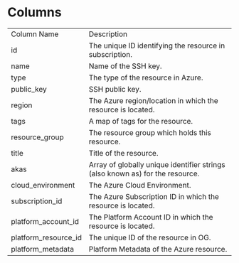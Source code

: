 # Columns  

<table>
	<tr><td>Column Name</td><td>Description</td></tr>
	<tr><td>id</td><td>The unique ID identifying the resource in subscription.</td></tr>
	<tr><td>name</td><td>Name of the SSH key.</td></tr>
	<tr><td>type</td><td>The type of the resource in Azure.</td></tr>
	<tr><td>public_key</td><td>SSH public key.</td></tr>
	<tr><td>region</td><td>The Azure region/location in which the resource is located.</td></tr>
	<tr><td>tags</td><td>A map of tags for the resource.</td></tr>
	<tr><td>resource_group</td><td>The resource group which holds this resource.</td></tr>
	<tr><td>title</td><td>Title of the resource.</td></tr>
	<tr><td>akas</td><td>Array of globally unique identifier strings (also known as) for the resource.</td></tr>
	<tr><td>cloud_environment</td><td>The Azure Cloud Environment.</td></tr>
	<tr><td>subscription_id</td><td>The Azure Subscription ID in which the resource is located.</td></tr>
	<tr><td>platform_account_id</td><td>The Platform Account ID in which the resource is located.</td></tr>
	<tr><td>platform_resource_id</td><td>The unique ID of the resource in OG.</td></tr>
	<tr><td>platform_metadata</td><td>Platform Metadata of the Azure resource.</td></tr>
</table>
